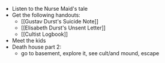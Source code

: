 - Listen to the Nurse Maid's tale
- Get the following handouts:
	- [[Gustav Durst's Suicide Note]]
	- [[Elisabeth Durst's Unsent Letter]]
	- [[Cultist Logbook]]
- Meet the kids
- Death house part 2:
	- go to basement, explore it, see cult/and mound, escape